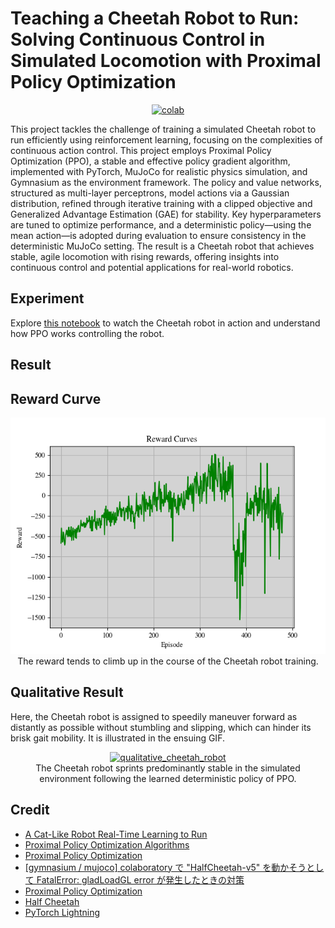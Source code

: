 # Teaching a Cheetah Robot to Run: Solving Continuous Control in Simulated Locomotion with Proximal Policy Optimization

 <div align="center">
    <a href="https://colab.research.google.com/github/reshalfahsi/cheetah-robot-ppo/blob/master/Cheetah_Robot_PPO.ipynb"><img src="https://colab.research.google.com/assets/colab-badge.svg" alt="colab"></a>
    <br />
 </div>



This project tackles the challenge of training a simulated Cheetah robot to run efficiently using reinforcement learning, focusing on the complexities of continuous action control. This project employs Proximal Policy Optimization (PPO), a stable and effective policy gradient algorithm, implemented with PyTorch, MuJoCo for realistic physics simulation, and Gymnasium as the environment framework. The policy and value networks, structured as multi-layer perceptrons, model actions via a Gaussian distribution, refined through iterative training with a clipped objective and Generalized Advantage Estimation (GAE) for stability. Key hyperparameters are tuned to optimize performance, and a deterministic policy—using the mean action—is adopted during evaluation to ensure consistency in the deterministic MuJoCo setting. The result is a Cheetah robot that achieves stable, agile locomotion with rising rewards, offering insights into continuous control and potential applications for real-world robotics.


## Experiment


Explore [this notebook](https://github.com/reshalfahsi/cheetah-robot-ppo/blob/master/Cheetah_Robot_PPO.ipynb) to watch the Cheetah robot in action and understand how PPO works controlling the robot.



## Result

## Reward Curve


<p align="center"> <img src="https://github.com/reshalfahsi/cheetah-robot-ppo/blob/master/assets/reward_curve.png" alt="reward_curve" > <br /> The reward tends to climb up in the course of the Cheetah robot training. </p>


## Qualitative Result


Here, the Cheetah robot is assigned to speedily maneuver forward as distantly as possible without stumbling and slipping, which can hinder its brisk gait mobility. It is illustrated in the ensuing GIF.


<p align="center">
    <a href="https://youtu.be/WxhuY_5ECvI"> 
    <img src="https://github.com/reshalfahsi/cheetah-robot-ppo/blob/master/assets/qualitative_cheetah_robot.gif" alt="qualitative_cheetah_robot" width="400"> 
    </a>
    <br />
    The Cheetah robot sprints predominantly stable in the simulated environment following the learned deterministic policy of PPO. 
</p>


## Credit

- [A Cat-Like Robot Real-Time Learning to Run](http://staff.elka.pw.edu.pl/~pwawrzyn/pub-s/0812_LSCLRR.pdf)
- [Proximal Policy Optimization Algorithms](https://arxiv.org/pdf/1707.06347)
- [Proximal Policy Optimization](https://spinningup.openai.com/en/latest/algorithms/ppo.html)
- [[gymnasium / mujoco] colaboratory で "HalfCheetah-v5" を動かそうとして FatalError: gladLoadGL error が発生したときの対策](https://qiita.com/siruku6/items/7545751b6f4d240427f6)
- [Proximal Policy Optimization](https://keras.io/examples/rl/ppo_cartpole/)
- [Half Cheetah](https://gymnasium.farama.org/environments/mujoco/half_cheetah/)
- [PyTorch Lightning](https://lightning.ai/docs/pytorch/latest/)
